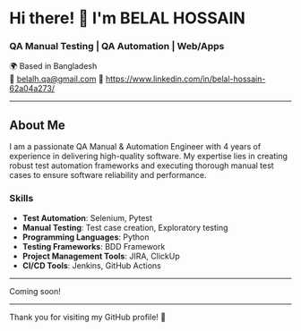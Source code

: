 # Hi there! 👋 I'm BELAL HOSSAIN

### QA Manual Testing | QA Automation | Web/Apps

🌍 Based in Bangladesh  
📧 belalh.qa@gmail.com
🔗 https://www.linkedin.com/in/belal-hossain-62a04a273/

---

## About Me

I am a passionate QA Manual & Automation Engineer with 4 years of experience in delivering high-quality software. My expertise lies in creating robust test automation frameworks and executing thorough manual test cases to ensure software reliability and performance.

### Skills
- **Test Automation**: Selenium, Pytest
- **Manual Testing**: Test case creation, Exploratory testing
- **Programming Languages**: Python
- **Testing Frameworks**: BDD Framework
- **Project Management Tools**: JIRA, ClickUp
- **CI/CD Tools**: Jenkins, GitHub Actions

---

Coming soon!

---

Thank you for visiting my GitHub profile! 🚀
